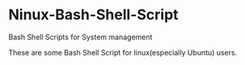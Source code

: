 # Ninux-Bash-Shell-Script
Bash Shell Scripts for System management

These are some Bash Shell Script for linux(especially Ubuntu) users.
